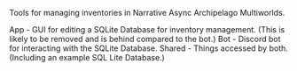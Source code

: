 Tools for managing inventories in Narrative Async Archipelago Multiworlds. 

App - GUI for editing a SQLite Database for inventory management. (This is likely to be removed and is behind compared to the bot.)
Bot - Discord bot for interacting with the SQLite Database. 
Shared - Things accessed by both. (Including an example SQL Lite Database.)

